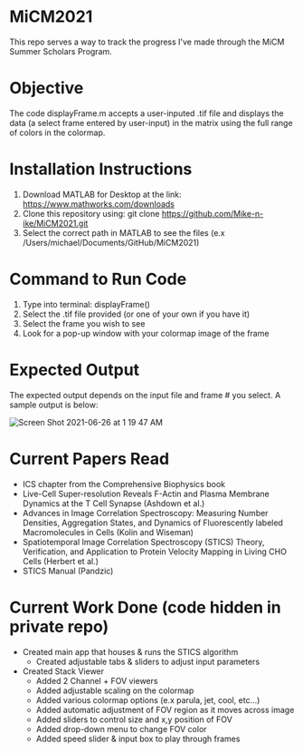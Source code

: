 # MiCM2021

This repo serves a way to track the progress I've made through the MiCM Summer Scholars Program.

# Objective
The code displayFrame.m accepts a user-inputed .tif file and displays the data (a select frame entered by user-input) in the matrix using the full range of colors in the colormap.

# Installation Instructions
1. Download MATLAB for Desktop at the link: https://www.mathworks.com/downloads
2. Clone this repository using: git clone https://github.com/Mike-n-ike/MiCM2021.git
3. Select the correct path in MATLAB to see the files (e.x /Users/michael/Documents/GitHub/MiCM2021)

# Command to Run Code
1. Type into terminal: displayFrame()
2. Select the .tif file provided (or one of your own if you have it)
3. Select the frame you wish to see
4. Look for a pop-up window with your colormap image of the frame

# Expected Output
The expected output depends on the input file and frame # you select. A sample output is below:

![Screen Shot 2021-06-26 at 1 19 47 AM](https://user-images.githubusercontent.com/39393046/123502773-db345380-d61c-11eb-9da8-883530ed1cad.png)

# Current Papers Read
- ICS chapter from the Comprehensive Biophysics book
- Live-Cell Super-resolution Reveals F-Actin and Plasma Membrane Dynamics at the T Cell Synapse (Ashdown et al.)
- Advances in Image Correlation Spectroscopy: Measuring Number Densities, Aggregation States, and Dynamics of Fluorescently labeled Macromolecules in Cells (Kolin and Wiseman)
- Spatiotemporal Image Correlation Spectroscopy (STICS) Theory, Verification, and Application to Protein Velocity Mapping in Living CHO Cells (Herbert et al.)
- STICS Manual (Pandzic)

# Current Work Done (code hidden in private repo)
- Created main app that houses & runs the STICS algorithm
  - Created adjustable tabs & sliders to adjust input parameters
- Created Stack Viewer
  - Added 2 Channel + FOV viewers
  - Added adjustable scaling on the colormap
  - Added various colormap options (e.x parula, jet, cool, etc...)
  - Added automatic adjustment of FOV region as it moves across image
  - Added sliders to control size and x,y position of FOV
  - Added drop-down menu to change FOV color
  - Added speed slider & input box to play through frames
